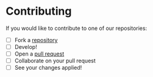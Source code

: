 # Contributing

If you would like to contribute to one of our repositories:

- [ ] Fork a [repository][1]
- [ ] Develop!
- [ ] Open a [pull request][2]
- [ ] Collaborate on your pull request
- [ ] See your changes applied!

[1]: https://github.com/sdl
[2]: https://help.github.com/articles/using-pull-requests/
